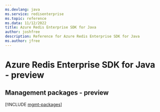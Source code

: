 ```yaml
---
ms.devlang: java
ms.service: redisenterprise
ms.topic: reference
ms.data: 11/12/2022
title: Azure Redis Enterprise SDK for Java
author: joshfree
description: Reference for Azure Redis Enterprise SDK for Java
ms.author: jfree
---
```

# Azure Redis Enterprise SDK for Java - preview

## Management packages - preview
[!INCLUDE [mgmt-packages](redis-enterprise-mgmt-index.md)]